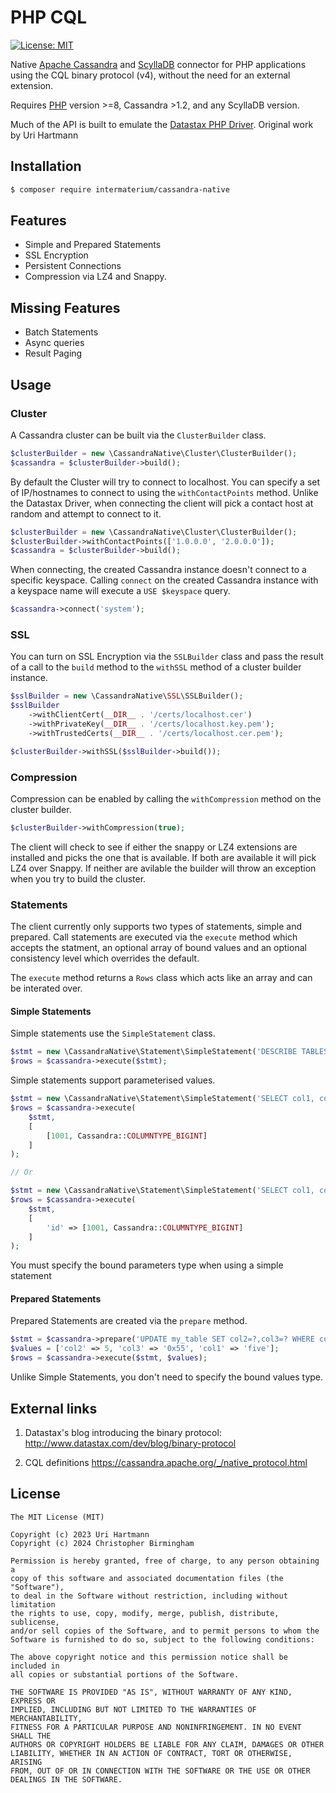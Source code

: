 # PHP CQL

[![License: MIT](https://img.shields.io/badge/License-MIT-yellow.svg)](https://opensource.org/licenses/MIT)

Native [Apache Cassandra](https://cassandra.apache.org) and 
[ScyllaDB](https://www.scylladb.com) connector for PHP applications
using the CQL binary protocol (v4), without the need for an external
extension.

Requires [PHP](https://www.php.net/) version >=8, Cassandra >1.2, 
and any ScyllaDB version.

Much of the API is built to emulate the [Datastax PHP Driver](https://docs.datastax.com/en/developer/php-driver/1.3/index.html). 
Original work by Uri Hartmann

## Installation

```bash
$ composer require intermaterium/cassandra-native
```

## Features

* Simple and Prepared Statements
* SSL Encryption
* Persistent Connections
* Compression via LZ4 and Snappy.

## Missing Features

* Batch Statements
* Async queries
* Result Paging

## Usage

### Cluster

A Cassandra cluster can be built via the `ClusterBuilder` class.

```php
$clusterBuilder = new \CassandraNative\Cluster\ClusterBuilder();
$cassandra = $clusterBuilder->build();
```

By default the Cluster will try to connect to localhost.
You can specify a set of IP/hostnames to connect to using the 
`withContactPoints` method. Unlike the Datastax Driver, when 
connecting the client will pick a contact host at random and attempt
to connect to it.

```php
$clusterBuilder = new \CassandraNative\Cluster\ClusterBuilder();
$clusterBuilder->withContactPoints(['1.0.0.0', '2.0.0.0']);
$cassandra = $clusterBuilder->build();
```

When connecting, the created Cassandra instance doesn't connect to 
a specific keyspace. Calling `connect` on the created Cassandra 
instance with a keyspace name will execute a `USE $keyspace` query.

```php
$cassandra->connect('system');
```

### SSL 

You can turn on SSL Encryption via the `SSLBuilder` class and 
pass the result of a call to the `build` method to the `withSSL`
method of a cluster builder instance.

```php
$sslBuilder = new \CassandraNative\SSL\SSLBuilder();
$sslBuilder
    ->withClientCert(__DIR__ . '/certs/localhost.cer')
    ->withPrivateKey(__DIR__ . '/certs/localhost.key.pem');
    ->withTrustedCerts(__DIR__ . '/certs/localhost.cer.pem');

$clusterBuilder->withSSL($sslBuilder->build());
```

### Compression

Compression can be enabled by calling the `withCompression` method
on the cluster builder.

```php
$clusterBuilder->withCompression(true);
```

The client will check to see if either the snappy or LZ4 extensions
are installed and picks the one that is available. If both are 
available it will pick LZ4 over Snappy. If neither are avilable
the builder will throw an exception when you try to build the 
cluster.

### Statements

The client currently only supports two types of statements, simple
and prepared. Call statements are executed via the `execute` method
which accepts the statment, an optional array of bound values and 
an optional consistency level which overrides the default.

The `execute` method returns a `Rows` class which acts like an 
array and can be interated over.

#### Simple Statements

Simple statements use the `SimpleStatement` class.

```php
$stmt = new \CassandraNative\Statement\SimpleStatement('DESCRIBE TABLES');
$rows = $cassandra->execute($stmt);
```

Simple statements support parameterised values.

```php
$stmt = new \CassandraNative\Statement\SimpleStatement('SELECT col1, col2, col3 FROM my_table WHERE id=?')
$rows = $cassandra->execute(
    $stmt,
    [
        [1001, Cassandra::COLUMNTYPE_BIGINT]
    ]
);

// Or

$stmt = new \CassandraNative\Statement\SimpleStatement('SELECT col1, col2, col3 FROM my_table WHERE id=:id')
$rows = $cassandra->execute(
    $stmt,
    [
        'id' => [1001, Cassandra::COLUMNTYPE_BIGINT]
    ]
);
```

You must specify the bound parameters type when using a simple 
statement

#### Prepared Statements

Prepared Statements are created via the `prepare` method.

```php
$stmt = $cassandra->prepare('UPDATE my_table SET col2=?,col3=? WHERE col1=?');
$values = ['col2' => 5, 'col3' => '0x55', 'col1' => 'five'];
$rows = $cassandra->execute($stmt, $values);
```

Unlike Simple Statements, you don't need to specify the bound values
type.

## External links

1. Datastax's blog introducing the binary protocol:
http://www.datastax.com/dev/blog/binary-protocol

2. CQL definitions
https://cassandra.apache.org/_/native_protocol.html


## License

    The MIT License (MIT)

    Copyright (c) 2023 Uri Hartmann
    Copyright (c) 2024 Christopher Birmingham

    Permission is hereby granted, free of charge, to any person obtaining a
    copy of this software and associated documentation files (the "Software"),
    to deal in the Software without restriction, including without limitation
    the rights to use, copy, modify, merge, publish, distribute, sublicense,
    and/or sell copies of the Software, and to permit persons to whom the
    Software is furnished to do so, subject to the following conditions:

    The above copyright notice and this permission notice shall be included in
    all copies or substantial portions of the Software.

    THE SOFTWARE IS PROVIDED "AS IS", WITHOUT WARRANTY OF ANY KIND, EXPRESS OR
    IMPLIED, INCLUDING BUT NOT LIMITED TO THE WARRANTIES OF MERCHANTABILITY,
    FITNESS FOR A PARTICULAR PURPOSE AND NONINFRINGEMENT. IN NO EVENT SHALL THE
    AUTHORS OR COPYRIGHT HOLDERS BE LIABLE FOR ANY CLAIM, DAMAGES OR OTHER
    LIABILITY, WHETHER IN AN ACTION OF CONTRACT, TORT OR OTHERWISE, ARISING
    FROM, OUT OF OR IN CONNECTION WITH THE SOFTWARE OR THE USE OR OTHER
    DEALINGS IN THE SOFTWARE.
